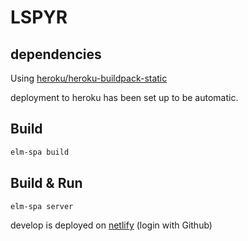 # LSPYR

## dependencies

Using [heroku/heroku-buildpack-static](https://github.com/heroku/heroku-buildpack-static.git)

deployment to heroku has been set up to be automatic.

## Build

```bash
elm-spa build
```

## Build & Run

```bash
elm-spa server
```

develop is deployed on [netlify](netlify.com) (login with Github)
